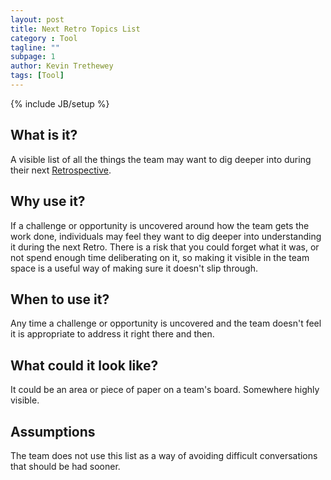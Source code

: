 ```yaml
---
layout: post
title: Next Retro Topics List
category : Tool
tagline: ""
subpage: 1
author: Kevin Trethewey
tags: [Tool]
---
```

{% include JB/setup %}

## What is it?  
A visible list of all the things the team may want to dig deeper into during their next [Retrospective](/practice/TeamRetrospective/).

## Why use it?
If a challenge or opportunity is uncovered around how the team gets the work done, individuals may feel they want to dig deeper into understanding it during the next Retro. There is a risk that you could forget what it was, or not spend enough time deliberating on it, so making it visible in the team space is a useful way of making sure it doesn't slip through.

## When to use it?
Any time a challenge or opportunity is uncovered and the team doesn't feel it is appropriate to address it right there and then.

## What could it look like?
It could be an area or piece of paper on a team's board. Somewhere highly visible. 

## Assumptions
The team does not use this list as a way of avoiding difficult conversations that should be had sooner.

